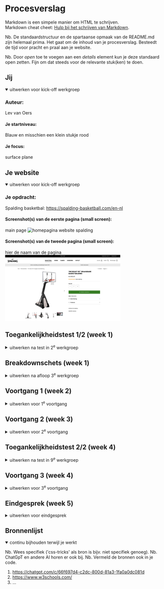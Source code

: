 # Procesverslag

Markdown is een simpele manier om HTML te schrijven.  
Markdown cheat cheet: [Hulp bij het schrijven van Markdown](https://github.com/adam-p/markdown-here/wiki/Markdown-Cheatsheet).

Nb. De standaardstructuur en de spartaanse opmaak van de README.md zijn helemaal prima. Het gaat om de inhoud van je procesverslag. Besteedt de tijd voor pracht en praal aan je website.

Nb. Door _open_ toe te voegen aan een _details_ element kun je deze standaard open zetten. Fijn om dat steeds voor de relevante stuk(ken) te doen.

## Jij

<details open>
  <summary>uitwerken voor kick-off werkgroep</summary>

### Auteur:

Lev van Oers

#### Je startniveau:

Blauw en misschien een klein stukje rood

#### Je focus:

surface plane

</details>

## Je website

<details open>
  <summary>uitwerken voor kick-off werkgroep</summary>

### Je opdracht:

Spalding basketbal: https://spalding-basketball.com/en-nl

#### Screenshot(s) van de eerste pagina (small screen):

main page
<img src="readme-images/homepage.png" width="375px" alt="homepagina website spalding">

#### Screenshot(s) van de tweede pagina (small screen):

hier de naam van de pagina  
 <img src="readme-images/productpage.png" width="375px" alt="productpagina website spalding">

</details>

## Toegankelijkheidstest 1/2 (week 1)

<details>
  <summary>uitwerken na test in 2<sup>e</sup> werkgroep</summary>

### Bevindingen

Na het doorlopen van de WCAG checklist zijn dit de bevindingen die ik heb gedaan:

CONTENT:
Ik zie niet echt iets wat verkeert is bij spalding als het gaat om content. Ze gebruiken normale woorden en zinnen en alle buttons zijn unique en makkelijk te herkennen

GLOBAL CODE:
-Er zitten best wel veel errors in de validator van inspect. De meeste lijken te gaan over een cookies issue en een issue over een inappropiate value. Voor de rest geen errors
-ze hebben drie million divjes dus het klopt sws niet.
-elke titel heeft een unieke titel
-viewport is te gebruiken

KEYBOARD:
-Er is een visible focus style voor interatieve elementen, maar ik vond het wel lastig te gebruiken, want ik merkte dat ie soms sprong op elementen die ik niet kon zien en dus was ik het kwijt en moest ik soms opnieuw beginnen of veel te klikken om de onderlijning weer te zien. Maar je kan wel elke button bereiken met alleen je toetsenbord

MOBILE AND TOUCH
-als ik de telefoon draai is het nog steeds goed.
-heeft geen horizontale scrolling
-geen buttons die moeilijk te vinden of te klikken. Soms in de footer zitten dingen iets te veel op elkaar.
-Je activeert niks als je scrollt. werkt gwn goed.

HEADINGS
-Alles is h2. Nog goed te volgen
-h1 is het logo
-Het is niet helemaal want alles is een h2 en niet alles is even groot.
-de website skipt h1. Ze hebben van een img een h1 gemaakt. Kan wel maar wel een beetje raar lijkt mij

LISTS:
-er worden li's gebruikt

IMAGES:
-De images hebben geen alt tekst. heel slecht.

MEDIA:
-niet van toepassing

CONTROLS:
-a'tjes worden goed gebruikt voor links
-de footer linkjes zien er niet helemaal uit als een link. maarja hoe ziet een link er precies uit.
-Als ik op tab klik gebeurt er niks. dus het werkt niet goed.
-ze gebruiken buttons goed
-de website heeft geen skip links
-hebben dat niet


</details>

## Breakdownschets (week 1)

<details>
  <summary>uitwerken na afloop 3<sup>e</sup> werkgroep</summary>

### de hele pagina:

  <img src="readme-images/breakdownschets.png" width="375px" alt="breakdown van de hele pagina">

foto van allebei de paginas

</details>

## Voortgang 1 (week 2)

<details>
  <summary>uitwerken voor 1<sup>e</sup> voortgang</summary>

### Stand van zaken

Ik loop een klein beetje achter, maar dat ga ik dit weekend uiteraard fixen. Ik vind sommige dingen nog best lastig, bijvoorbeeld hoe ik aan bepaalde img's kom. maar dat kan ik vragen in de les.

### Agenda voor meeting

samen met je groepje opstellen
Lev van Oers:

vragen voor de feedback meeting:

1. Waarom is javascript gelinkt in de body?
2. Hoe kan ik producten laten zien door met een knopje naar rechts of links te klikken?
3. Hoe maak je een vakje waar je in kan typen
4. Hoe kan ik de foto van de site dowloaden.

### Verslag van meeting

hier na afloop snel de uitkomsten van de meeting vastleggen

-   punt 1
-   punt 2
-   nog een punt
-   ...

</details>

## Voortgang 2 (week 3)

<details>
  <summary>uitwerken voor 2<sup>e</sup> voortgang</summary>

### Stand van zaken

ik loop aardig wat achter en struggle best veel met de css. ik heb weinig tijd gehad deze week, maar nog steeds alle tijd die
ik had besteed. Helaas was dat niet genoeg. Maar het moet wel goedkomen

### Agenda voor meeting

samen met je groepje opstellen

| student 1      | student 2          | student 3    | student 4        |
| -------------- | ------------------ | ------------ | ---------------- |
| dit bespreken  | en dit             | en ik dit    | en dan ik dat    |
| en dat ook nog | dit als er tijd is | nog een punt | dit wil ik zeker |
| ...            | ...                | ...          | ...              |

### Verslag van meeting

hier na afloop snel de uitkomsten van de meeting vastleggen

-   Pls help mij met mijn footer. Ik weet niet hoe ik de list items onder elkaar kan krijgen
-   Hoe maak een slide systeempje



</details>

## Toegankelijkheidstest 2/2 (week 4)

<details>
  <summary>uitwerken na test in 9<sup>e</sup> werkgroep</summary>

### Bevindingen

help mij met een hamburger menu.
-kan ik details tag gebruiken voor een soort drop down list?

</details>

## Voortgang 3 (week 4)

<details>
  <summary>uitwerken voor 3<sup>e</sup> voortgang</summary>

### Stand van zaken

hier dit ging goed & dit was lastig (neem ook screenshots op van delen van je website en code)

### Agenda voor meeting

samen met je groepje opstellen

| student 1      | student 2          | student 3    | student 4        |
| -------------- | ------------------ | ------------ | ---------------- |
| dit bespreken  | en dit             | en ik dit    | en dan ik dat    |
| en dat ook nog | dit als er tijd is | nog een punt | dit wil ik zeker |
| ...            | ...                | ...          | ...              |

### Verslag van meeting

hier na afloop snel de uitkomsten van de meeting vastleggen

-   punt 1
-   punt 2
-   nog een punt
-   ...

</details>

## Eindgesprek (week 5)

<details>
  <summary>uitwerken voor eindgesprek</summary>

### Je uitkomst - karakteristiek screenshots:

  <img src="readme-images/dummy-plaatje.jpg" width="375px" alt="uitomst opdracht 1">

### Dit ging goed/Heb ik geleerd:

Korte omschrijving met plaatjes

  <img src="readme-images/dummy-plaatje.jpg" width="375px" alt="top">

### Dit was lastig/Is niet gelukt:

Korte omschrijving met plaatjes

  <img src="readme-images/dummy-plaatje.jpg" width="375px" alt="bummer">
</details>

## Bronnenlijst

<details open>
  <summary>continu bijhouden terwijl je werkt</summary>

Nb. Wees specifiek ('css-tricks' als bron is bijv. niet specifiek genoeg).
Nb. ChatGpT en andere AI horen er ook bij.
Nb. Vermeld de bronnen ook in je code.

1. https://chatgpt.com/c/66f697d4-c2dc-800d-81a3-1fa0a0dc081d
2. https://www.w3schools.com/
3. ...

</details>
